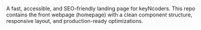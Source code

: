 A fast, accessible, and SEO-friendly landing page for keyNcoders. This repo contains the front webpage (homepage) with a clean component structure, responsive layout, and production-ready optimizations.
